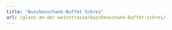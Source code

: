 ```yaml
---
title: "Buschenschank-Buffet Schrei"
url: /glanz-an-der-weinstrasse/buschenschank-buffet-schrei/
---
```

